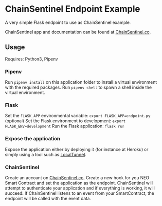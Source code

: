 # ChainSentinel Endpoint Example
A very simple Flask endpoint to use as ChainSentinel example.

ChainSentinel app and documentation can be found at [ChainSentinel.co](https://www.chainsentinel.co).

## Usage
Requires: Python3, Pipenv

### Pipenv
Run `pipenv install` on this application folder to install a virtual environment with the required packages.
Run `pipenv shell` to spawn a shell inside the virtual environment.

### Flask
Set the `FLASK_APP` environmental variable: `export FLASK_APP=endpoint.py`
(optional) Set the Flask environment to development: `export FLASK_ENV=development`
Run the Flask application: `flask run`

### Expose the application
Expose the application either by deploying it (for instance at Heroku) or simply using a tool such as [LocalTunnel](https://www.npmjs.com/package/localtunnel).

### ChainSentinel
Create an account on [ChainSentinel.co](https://www.chainsentinel.co).
Create a new hook for you NEO Smart Contract and set the application as the endpoint.
ChainSentinel will attempt to authenticate your application and if everything is working, it will succeed.
If ChainSentinel listens to an event from your SmartContract, the endpoint will be called with the event data.
